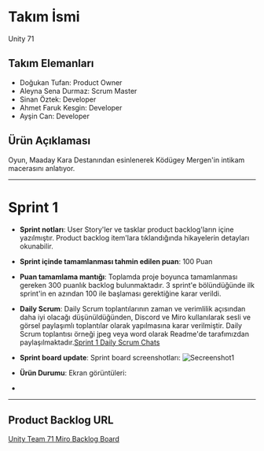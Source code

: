 # **Takım İsmi**

Unity 71

## Takım Elemanları
- Doğukan Tufan: Product Owner
- Aleyna Sena Durmaz: Scrum Master
- Sinan Öztek: Developer
- Ahmet Faruk Kesgin: Developer
- Ayşin Can: Developer
 
## Ürün Açıklaması
Oyun, Maaday Kara Destanından esinlenerek Ködügey Mergen'in intikam macerasını anlatıyor.


---

# Sprint 1

- **Sprint notları**: User Story'ler ve tasklar product backlog'ların içine yazılmıştır. Product backlog item'lara tıklandığında hikayelerin detayları okunabilir.

- **Sprint içinde tamamlanması tahmin edilen puan**: 100 Puan

- **Puan tamamlama mantığı**: Toplamda proje boyunca tamamlanması gereken 300 puanlık backlog bulunmaktadır. 3 sprint'e bölündüğünde ilk sprint'in en azından 100 ile başlaması gerektiğine karar verildi.

- **Daily Scrum**: Daily Scrum toplantılarının zaman ve verimlilik açısından daha iyi olacağı düşünüldüğünden, Discord ve Miro kullanılarak sesli ve görsel paylaşımlı toplantılar olarak yapılmasına karar verilmiştir. Daily Scrum toplantısı örneği jpeg veya word olarak Readme'de tarafımızdan paylaşılmaktadır.[Sprint 1 Daily Scrum Chats](https://docs.google.com/document/d/1bgASB4J620PAkgVM50E0bMO8tp1layfeP-CRlPfUT-E/edit)

- **Sprint board update**: Sprint board screenshotları: 
![Secreenshot1](https://github.com/SinanOztek/Bootcamp-Game-Google-Akademi/assets/120099497/435c987f-2373-4a5a-a9ea-30e4299d96c4)

- **Ürün Durumu**: Ekran görüntüleri:
- 

---

## Product Backlog URL

[Unity Team 71 Miro Backlog Board](https://miro.com/app/board/uXjVMB7KEnY=/?share_link_id=545559702476)
